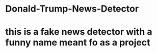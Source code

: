 # Donald-Trump-News-Detector
# this is a fake news detector with a funny name meant fo as a project
